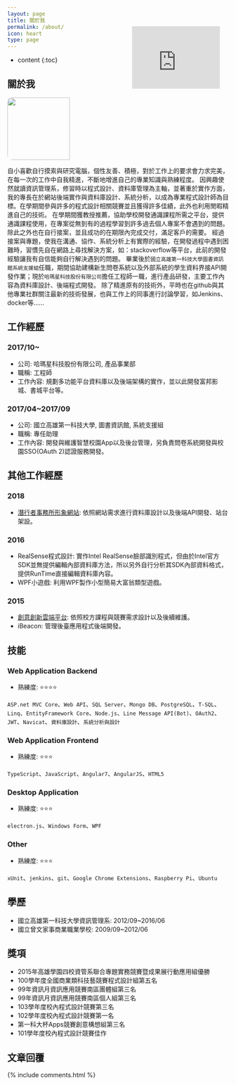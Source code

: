 ```yaml
---
layout: page
title: 關於我
permalink: /about/
icon: heart
type: page
---
```


* content
{:toc}

## 關於我

<img src="https://i.imgur.com/gssYPrW.jpg" width="142" height="142" style="border-radius: 10px 0px 0px 10px;-moz-border-radius: 10px 0px 0px 10px;-webkit-border-radius: 10px 0px 0px 10px;border: 0px solid #000000;">

<iframe src="https://githubbadge.appspot.com/xupeiyao?s=1" style="border: 0;height: 142px;width: 200px;overflow: hidden; position: absolute; margin-top: -162px; margin-left: 142px" frameBorder="0"></iframe>

自小喜歡自行摸索與研究電腦，個性友善、積極，對於工作上的要求會力求完美，在每一次的工作中自我精進，不斷地增進自己的專業知識與熟練程度。
因興趣使然就讀資訊管理系，修習時以程式設計、資料庫管理為主軸，並著重於實作方面，我的專長在於網站後端實作與資料庫設計、系統分析，以成為專業程式設計師為目標。在學期間參與許多的程式設計相關競賽並且獲得許多佳績，此外也利用閒暇精進自己的技術。
在學期間獲教授推薦，協助學校開發通識課程所需之平台，提供通識課程使用，在專案從無到有的過程學習到許多過去個人專案不會遇到的問題。除此之外也在自行接案，並且成功的在期限內完成交付，滿足客戶的需要。
經過接案與專題，使我在溝通、協作、系統分析上有實際的經驗，在開發過程中遇到困難時，習慣先自在網路上尋找解決方案，如：stackoverflow等平台，此前的開發經驗讓我有自信能夠自行解決遇到的問題。
畢業後於`國立高雄第一科技大學圖書資訊館系統支援組`任職，期間協助建構新生問卷系統以及外部系統的學生資料界接API開發作業；現於`哈瑪星科技股份有限公司`擔任工程師一職，進行產品研發，主要工作內容為資料庫設計、後端程式開發。
除了精進原有的技術外，平時也在github與其他專業社群關注最新的技術發展，也與工作上的同事進行討論學習，如Jenkins、docker等……

## 工作經歷

### 2017/10~
* 公司: 哈瑪星科技股份有限公司, 產品事業部
* 職稱: 工程師
* 工作內容: 規劃多功能平台資料庫以及後端架構的實作，並以此開發富邦影城、書城平台等。

### 2017/04~2017/09
* 公司: 國立高雄第一科技大學, 圖書資訊館, 系統支援組
* 職稱: 專任助理
* 工作內容: 開發與維護智慧校園App以及後台管理，另負責問卷系統開發與校園SSO(OAuth 2)認證服務開發。

## 其他工作經歷

### 2018
* [潛行者事務所形象網站](http://divewalker.project.lightup-studio.com/): 依照網站需求進行資料庫設計以及後端API開發、站台架設。

### 2016
* RealSense程式設計: 實作Intel RealSense臉部識別程式，但由於Intel官方SDK並無提供編輯內部資料庫方法，所以另外自行分析其SDK內部資料格式，提供RunTime直接編輯資料庫內容。
* WPF小遊戲: 利用WPF製作小型簡易大富翁類型遊戲。

### 2015
* [創意創新雲端平台](http://goodidea.nkfust.edu.tw): 依照校方課程與競賽需求設計以及後續維護。
* iBeacon: 管理後臺應用程式後端開發。

## 技能
### Web Application Backend 
* 熟練度: ⭐⭐⭐⭐

`ASP.net MVC Core`、`Web API`、`SQL Server`、`Mongo DB`、`PostgreSQL`、`T-SQL`、`Linq`、`EntityFramework Core`、`Node.js`、`Line Message API(Bot)`、`OAuth2`、`JWT`、`Navicat`、`資料庫設計`、`系統分析與設計`

### Web Application Frontend
* 熟練度: ⭐⭐⭐

`TypeScript`、`JavaScript`、`Angular7`、`AngularJS`、`HTML5`

### Desktop Application
* 熟練度: ⭐⭐⭐

`electron.js`、`Windows Form`、`WPF`

### Other
* 熟練度: ⭐⭐⭐

`xUnit`、`jenkins`、`git`、`Google Chrome Extensions`、`Raspberry Pi`、`Ubuntu`

## 學歷
* 國立高雄第一科技大學資訊管理系: 2012/09~2016/06
* 國立曾文家事商業職業學校: 2009/09~2012/06

## 獎項
* 2015年高雄學園四校資管系聯合專題實務競賽暨成果展行動應用組優勝
* 100學年度全國商業類科技藝競賽程式設計組第五名
* 99年資訊月資訊應用競賽南區團體組第三名
* 99年資訊月資訊應用競賽南區個人組第三名
* 103學年度校內程式設計競賽第三名
* 102學年度校內程式設計競賽第一名
* 第一科大杯Apps競賽創意構想組第三名
* 101學年度校內程式設計競賽佳作

## 文章回覆

{% include comments.html %}
